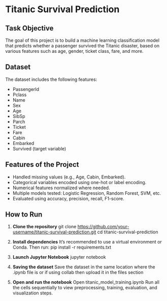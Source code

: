 # Titanic Survival Prediction

## Task Objective

The goal of this project is to build a machine learning classification model that predicts whether a passenger survived the Titanic disaster, based on various features such as age, gender, ticket class, fare, and more.

##  Dataset

The dataset includes the following features:

- PassengerId  
- Pclass  
- Name  
- Sex  
- Age  
- SibSp  
- Parch  
- Ticket  
- Fare  
- Cabin  
- Embarked  
- Survived (target variable)

## Features of the Project

- Handled missing values (e.g., Age, Cabin, Embarked).
- Categorical variables encoded using one-hot or label encoding.
- Numerical features normalized where needed.
- Multiple models tested: Logistic Regression, Random Forest, SVM, etc.
- Evaluated using accuracy, precision, recall, F1-score.

## How to Run

1. **Clone the repository**
   git clone https://github.com/your-username/titanic-survival-prediction.git
   cd titanic-survival-prediction

2. **Install dependencies**
It’s recommended to use a virtual environment or Conda. Then run:
pip install -r requirements.txt

3. **Launch Jupyter Notebook**
jupyter notebook

4. **Saving the dataset**
Save the dataset in the same location where the .ipynb file is or if using collab then upload it in the files section

5. **Open and run the notebook**
Open titanic_model_training.ipynb
Run all the cells sequentially to view preprocessing, training, evaluation, and visualization steps.

